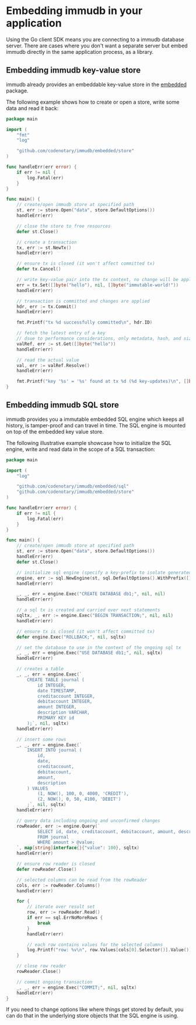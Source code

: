 # Embedding immudb in your application

Using the Go client SDK means you are connecting to a immudb database server. There are cases where you don't want a separate server but embed immudb directly in the same application process, as a library.

<WrappedSection>

## Embedding immudb key-value store

immudb already provides an embeddable key-value store in the [embedded](https://github.com/codenotary/immudb/tree/master/embedded) package.

The following example shows how to create or open a store, write some data and read it back:

```go
package main

import (
	"fmt"
	"log"

	"github.com/codenotary/immudb/embedded/store"
)

func handleErr(err error) {
	if err != nil {
		log.Fatal(err)
	}
}

func main() {
	// create/open immudb store at specified path
	st, err := store.Open("data", store.DefaultOptions())
	handleErr(err)

	// close the store to free resources
	defer st.Close()

	// create a transaction
	tx, err := st.NewTx()
	handleErr(err)

	// ensure tx is closed (it won't affect committed tx)
	defer tx.Cancel()

	// write key-value pair into the tx context, no change will be applied yet
	err = tx.Set([]byte("hello"), nil, []byte("immutable-world!"))
	handleErr(err)

	// transaction is committed and changes are applied
	hdr, err := tx.Commit()
	handleErr(err)

	fmt.Printf("tx %d successfully committed\n", hdr.ID)

	// fetch the latest entry of a key
	// dsue to performance considerations, only metadata, hash, and size are returned at first
	valRef, err := st.Get([]byte("hello"))
	handleErr(err)

	// read the actual value
	val, err := valRef.Resolve()
	handleErr(err)

	fmt.Printf("key '%s' = '%s' found at tx %d (%d key-updates)\n", []byte("hello"), val, valRef.Tx(), valRef.HC())
}
```

## Embedding immudb SQL store

immudb provides you a immutable embedded SQL engine which keeps all history, is tamper-proof and can travel in time.
The SQL engine is mounted on top of the embedded key value store.

The following illustrative example showcase how to initialize the SQL engine, write and read data in the scope of a SQL transaction:

```go
package main

import (
	"log"

	"github.com/codenotary/immudb/embedded/sql"
	"github.com/codenotary/immudb/embedded/store"
)

func handleErr(err error) {
	if err != nil {
		log.Fatal(err)
	}
}

func main() {
	// create/open immudb store at specified path
	st, err := store.Open("data", store.DefaultOptions())
	handleErr(err)
	defer st.Close()

	// initialize sql engine (specify a key-prefix to isolate generated kv entries)
	engine, err := sql.NewEngine(st, sql.DefaultOptions().WithPrefix([]byte("sql")))
	handleErr(err)

	_, _, err = engine.Exec("CREATE DATABASE db1;", nil, nil)
	handleErr(err)

	// a sql tx is created and carried over next statements
	sqltx, _, err := engine.Exec("BEGIN TRANSACTION;", nil, nil)
	handleErr(err)

	// ensure tx is closed (it won't affect committed tx)
	defer engine.Exec("ROLLBACK;", nil, sqltx)

	// set the database to use in the context of the ongoing sql tx
	_, _, err = engine.Exec("USE DATABASE db1;", nil, sqltx)
	handleErr(err)

	// creates a table
	_, _, err = engine.Exec(`
		CREATE TABLE journal (
			id INTEGER,
			date TIMESTAMP,
			creditaccount INTEGER,
			debitaccount INTEGER,
			amount INTEGER,
			description VARCHAR,
			PRIMARY KEY id
		);`, nil, sqltx)
	handleErr(err)

	// insert some rows
	_, _, err = engine.Exec(`
		INSERT INTO journal (
			id,
			date,
			creditaccount,
			debitaccount,
			amount,
			description
		) VALUES 
			(1, NOW(), 100, 0, 4000, 'CREDIT'),
			(2, NOW(), 0, 50, 4100, 'DEBIT')
		;`, nil, sqltx)
	handleErr(err)

	// query data including ongoing and unconfirmed changes
	rowReader, err := engine.Query(`
			SELECT id, date, creditaccount, debitaccount, amount, description
			FROM journal
			WHERE amount > @value;
	`, map[string]interface{}{"value": 100}, sqltx)
	handleErr(err)

	// ensure row reader is closed
	defer rowReader.Close()

	// selected columns can be read from the rowReader
	cols, err := rowReader.Columns()
	handleErr(err)

	for {
		// iterate over result set
		row, err := rowReader.Read()
		if err == sql.ErrNoMoreRows {
			break
		}
		handleErr(err)

		// each row contains values for the selected columns
		log.Printf("row: %v\n", row.Values[cols[0].Selector()].Value())
	}

	// close row reader
	rowReader.Close()

	// commit ongoing transaction
	_, _, err = engine.Exec("COMMIT;", nil, sqltx)
	handleErr(err)
}
```

If you need to change options like where things get stored by default, you can do that in the underlying store objects that the SQL engine is using.

</WrappedSection>
